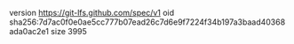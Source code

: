 version https://git-lfs.github.com/spec/v1
oid sha256:7d7ac0f0e0ae5cc777b07ead26c7d6e9f7224f34b197a3baad40368ada0ac2e1
size 3995
